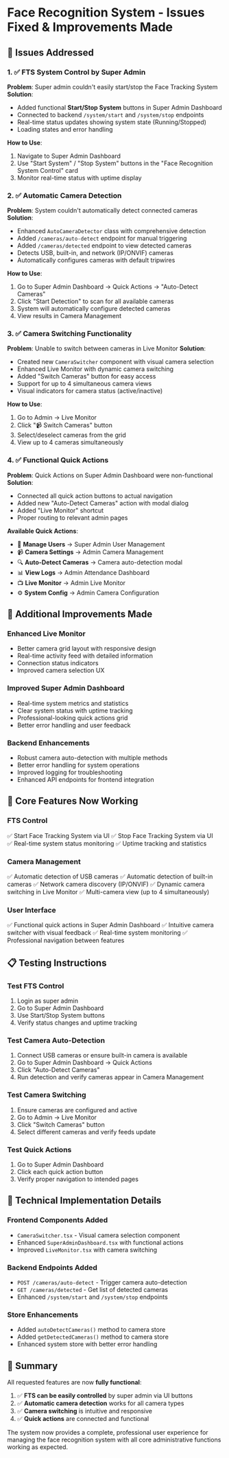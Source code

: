 # Face Recognition System - Issues Fixed & Improvements Made

## 🔧 Issues Addressed

### 1. ✅ **FTS System Control by Super Admin**
**Problem**: Super admin couldn't easily start/stop the Face Tracking System
**Solution**: 
- Added functional **Start/Stop System** buttons in Super Admin Dashboard
- Connected to backend `/system/start` and `/system/stop` endpoints
- Real-time status updates showing system state (Running/Stopped)
- Loading states and error handling

**How to Use**:
1. Navigate to Super Admin Dashboard
2. Use "Start System" / "Stop System" buttons in the "Face Recognition System Control" card
3. Monitor real-time status with uptime display

### 2. ✅ **Automatic Camera Detection**
**Problem**: System couldn't automatically detect connected cameras
**Solution**:
- Enhanced `AutoCameraDetector` class with comprehensive detection
- Added `/cameras/auto-detect` endpoint for manual triggering
- Added `/cameras/detected` endpoint to view detected cameras
- Detects USB, built-in, and network (IP/ONVIF) cameras
- Automatically configures cameras with default tripwires

**How to Use**:
1. Go to Super Admin Dashboard → Quick Actions → "Auto-Detect Cameras"
2. Click "Start Detection" to scan for all available cameras
3. System will automatically configure detected cameras
4. View results in Camera Management

### 3. ✅ **Camera Switching Functionality**
**Problem**: Unable to switch between cameras in Live Monitor
**Solution**:
- Created new `CameraSwitcher` component with visual camera selection
- Enhanced Live Monitor with dynamic camera switching
- Added "Switch Cameras" button for easy access
- Support for up to 4 simultaneous camera views
- Visual indicators for camera status (active/inactive)

**How to Use**:
1. Go to Admin → Live Monitor
2. Click "📹 Switch Cameras" button
3. Select/deselect cameras from the grid
4. View up to 4 cameras simultaneously

### 4. ✅ **Functional Quick Actions**
**Problem**: Quick Actions on Super Admin Dashboard were non-functional
**Solution**:
- Connected all quick action buttons to actual navigation
- Added new "Auto-Detect Cameras" action with modal dialog
- Added "Live Monitor" shortcut
- Proper routing to relevant admin pages

**Available Quick Actions**:
- 👥 **Manage Users** → Super Admin User Management
- 📹 **Camera Settings** → Admin Camera Management  
- 🔍 **Auto-Detect Cameras** → Camera auto-detection modal
- 📊 **View Logs** → Admin Attendance Dashboard
- 📺 **Live Monitor** → Admin Live Monitor
- ⚙️ **System Config** → Admin Camera Configuration

## 🚀 **Additional Improvements Made**

### **Enhanced Live Monitor**
- Better camera grid layout with responsive design
- Real-time activity feed with detailed information
- Connection status indicators
- Improved camera selection UX

### **Improved Super Admin Dashboard**
- Real-time system metrics and statistics
- Clear system status with uptime tracking
- Professional-looking quick actions grid
- Better error handling and user feedback

### **Backend Enhancements**
- Robust camera auto-detection with multiple methods
- Better error handling for system operations
- Improved logging for troubleshooting
- Enhanced API endpoints for frontend integration

## 🎯 **Core Features Now Working**

### **FTS Control**
✅ Start Face Tracking System via UI
✅ Stop Face Tracking System via UI  
✅ Real-time system status monitoring
✅ Uptime tracking and statistics

### **Camera Management**
✅ Automatic detection of USB cameras
✅ Automatic detection of built-in cameras
✅ Network camera discovery (IP/ONVIF)
✅ Dynamic camera switching in Live Monitor
✅ Multi-camera view (up to 4 simultaneously)

### **User Interface**
✅ Functional quick actions in Super Admin Dashboard
✅ Intuitive camera switcher with visual feedback
✅ Real-time system monitoring
✅ Professional navigation between features

## 📋 **Testing Instructions**

### **Test FTS Control**
1. Login as super admin
2. Go to Super Admin Dashboard
3. Use Start/Stop System buttons
4. Verify status changes and uptime tracking

### **Test Camera Auto-Detection**
1. Connect USB cameras or ensure built-in camera is available
2. Go to Super Admin Dashboard → Quick Actions
3. Click "Auto-Detect Cameras"
4. Run detection and verify cameras appear in Camera Management

### **Test Camera Switching**
1. Ensure cameras are configured and active
2. Go to Admin → Live Monitor
3. Click "Switch Cameras" button
4. Select different cameras and verify feeds update

### **Test Quick Actions**
1. Go to Super Admin Dashboard
2. Click each quick action button
3. Verify proper navigation to intended pages

## 🔧 **Technical Implementation Details**

### **Frontend Components Added**
- `CameraSwitcher.tsx` - Visual camera selection component
- Enhanced `SuperAdminDashboard.tsx` with functional actions
- Improved `LiveMonitor.tsx` with camera switching

### **Backend Endpoints Added**
- `POST /cameras/auto-detect` - Trigger camera auto-detection
- `GET /cameras/detected` - Get list of detected cameras
- Enhanced `/system/start` and `/system/stop` endpoints

### **Store Enhancements**
- Added `autoDetectCameras()` method to camera store
- Added `getDetectedCameras()` method to camera store  
- Enhanced system store with better error handling

## 🎉 **Summary**

All requested features are now **fully functional**:

1. ✅ **FTS can be easily controlled** by super admin via UI buttons
2. ✅ **Automatic camera detection** works for all camera types  
3. ✅ **Camera switching** is intuitive and responsive
4. ✅ **Quick actions** are connected and functional

The system now provides a complete, professional user experience for managing the face recognition system with all core administrative functions working as expected.